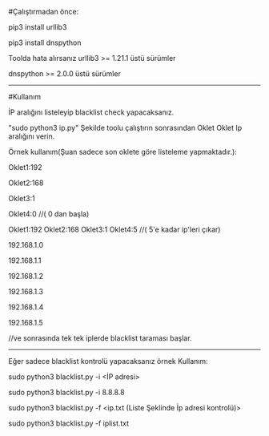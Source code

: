 

#Çalıştırmadan önce:

 pip3 install urllib3 
 
 pip3 install dnspython
 
Toolda hata alırsanız
urllib3 >= 1.21.1 üstü sürümler

dnspython >= 2.0.0 üstü sürümler 

_____________________
#Kullanım

İP aralığını listeleyip blacklist check yapacaksanız.

"sudo python3 ip.py" Şekilde toolu çalıştırın sonrasından Oklet Oklet Ip aralığını verin.

Örnek kullanım(Şuan sadece son oklete göre listeleme yapmaktadır.):

Oklet1:192

Oklet2:168

Oklet3:1

Oklet4:0 //( 0 dan başla)


Oklet1:192
Oklet2:168
Oklet3:1
Oklet4:5 //( 5'e kadar ip'leri çıkar)

192.168.1.0

192.168.1.1

192.168.1.2

192.168.1.3

192.168.1.4

192.168.1.5

//ve sonrasında tek tek iplerde blacklist taraması başlar.
_________________________________________
Eğer sadece blacklist kontrolü yapacaksanız örnek Kullanım:

sudo python3 blacklist.py -i <İP adresi>

sudo python3 blacklist.py -i 8.8.8.8



sudo python3 blacklist.py -f <ip.txt (Liste Şeklinde İp adresi kontrolü)>


sudo python3 blacklist.py -f iplist.txt




